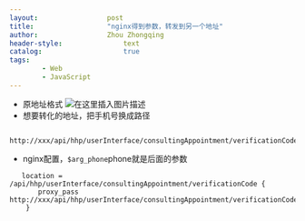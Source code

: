 ```yaml
---
layout:					post
title:					"nginx得到参数，转发到另一个地址"
author:					Zhou Zhongqing
header-style:				text
catalog:					true
tags:
		- Web
		- JavaScript
---
```

- 原地址格式
![在这里插入图片描述](https://i-blog.csdnimg.cn/blog_migrate/599a24eeaca6d1caac473559f94514e3.png)
- 想要转化的地址，把手机号换成路径

```
 http://xxx/api/hhp/userInterface/consultingAppointment/verificationCode/xxxx
```
- nginx配置，`$arg_phone`phone就是后面的参数

```
   location = /api/hhp/userInterface/consultingAppointment/verificationCode {
       proxy_pass http://xxx/api/hhp/userInterface/consultingAppointment/verificationCode/$arg_phone;
    }

```
